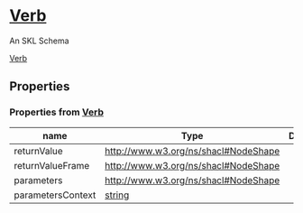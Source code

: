 <!--- This is an autogenerated file -->
# [Verb](../../../schemas/core/verb)

An SKL Schema



[Verb](../../../schemas/core/verb)

## Properties

### Properties from [Verb](../../../schemas/core/verb)

| name | Type | Description |
| ---- | ---- | ----------- |
| returnValue | http://www.w3.org/ns/shacl#NodeShape |  |
| returnValueFrame | http://www.w3.org/ns/shacl#NodeShape |  |
| parameters | http://www.w3.org/ns/shacl#NodeShape |  |
| parametersContext | [string](http://www.w3.org/2001/XMLSchema#string) |  |

